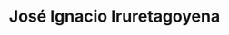 ---
title: "José Ignacio Iruretagoyena"
url: /getaria/jose-ignacio-iruretagoyena/
shop: supermercado
---